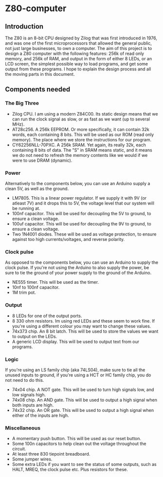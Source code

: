 # Z80-computer

## Introduction
The Z80 is an 8-bit CPU designed by Zilog that was first introduced in 1976, and was one of the first microprocessors that allowed the general public, not just large businesses, to own a computer. The aim of this project is to design a Z80 computer with the following features: 256k of read only memory, and 256k of RAM, and output in the form of either 8 LEDs, or an LCD screen, the simplest possible way to load programs, and get some output from these programs. I hope to explain the design process and all the moving parts in this document. 

## Components needed
### The Big Three
- Zilog CPU. I am using a modern Z84C00. Its static design means that we can run the clock signal as slow, or as fast as we want (up to several MHz).
- AT28c256. A 256k EEPROM. Or more specifically, it can contain 32k words, each containing 8 bits. This will be used as our ROM (read only memory). The place where we store the instructions for our program.
- CY62256NLL-70PXC. A 256k SRAM. Yet again, its really 32k, each containing 8 bits of data. The "S" in SRAM means static, and it means we do not need to refresh the memory contents like we would if we were to use DRAM (dynamic).
### Power
Alternatively to the components below, you can use an Arduino supply a clean 5V, as well as the ground. 
- LM7805. This is a linear power regulator. If we supply it with 9V (or atleast 7V) and it drops this to 5V, the voltage level that our system will be running at.
- 100nf capacitor. This will be used for decoupling the 5V to ground, to ensure a clean voltage.
- 100uf capacitor. This will be used for decoupling the 9V to ground, to ensure a clean voltage.
- Two 1N4001 diodes. These will be used as voltage protection, to ensure against too high currents/voltages, and reverse polarity.
### Clock pulse
As opposed to the components below, you can use an Arduino to supply the clock pulse. If you're not using the Arduino to also supply the power, be sure to tie the ground of your power supply to the ground of the Arduino.
- NE555 timer. This will be used as the timer.
- 10nf to 100nf capacitor.
- 1M trim pot. 
### Output
- 8 LEDs for one of the output ports.
- 8 330 ohm resistors. Im using red LEDs and these seem to work fine. If you're using a different colour you may want to change these values.
- 74x373 chip. An 8 bit latch. This will be used to store the values we want to output on the LEDs.
- A generic LCD display. This will be used to output text from our programs.
### Logic
If you're using an LS family chip (aka 74LS04), make sure to tie all the unused inputs to ground, if you're using a HCT or HC family chip, you do not need to do this.
- 74x04 chip. A NOT gate. This will be used to turn high signals low, and low signals high. 
- 74x08 chip. An AND gate. This will be used to output a high signal when both inputs are high.
- 74x32 chip. An OR gate. This will be used to output a high signal when either of the inputs are high.
### Miscellaneous
- A momentary push button. This will be used as our reset button.
- Some 100n capacitors to help clean out the voltage throughout the circuit.
- At least three 830 tiepoint breadboard.
- Some jumper wires.
- Some extra LEDs if you want to see the status of some outputs, such as HALT, MREQ, the clock pulse etc. Plus resistors for these.
